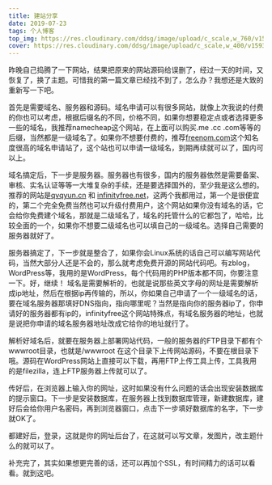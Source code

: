 ```yaml
---
title: 建站分享
date: 2019-07-23
tags: 个人博客
top_img: https://res.cloudinary.com/ddsg/image/upload/c_scale,w_760/v1593396410/halacious-tZc3vjPCk-Q-unsplash_xew9pw.jpg
cover: https://res.cloudinary.com/ddsg/image/upload/c_scale,w_400/v1593396410/halacious-tZc3vjPCk-Q-unsplash_xew9pw.jpg
---
```

昨晚自己捣腾了一下网站，结果把原来的网站源码给误删了，经过一天的时间，又恢复了，换了主题。可惜我的第一篇文章已经找不到了，怎么办？我想还是大致的重新写一下吧。


首先是需要域名、服务器和源码。域名申请可以有很多网站，就像上次我说的付费的你也可以考虑，根据后缀名的不同，价格不同，如果你想要稳定点或者选择更多一些的域名，我推荐namecheap这个网站，在上面可以购买.me .cc .com等等的后缀，当然都是一级域名了。如果你不想要付费的，推荐[freenom.com](https://freenom.com)这个知名度很高的域名申请站了，这个站也可以申请一级域名，到期再续就可以了，国内可以上。

域名搞定后，下一步是服务器。服务器也有很多，国内的服务器依然是需要备案、审核、实名认证等等一大堆复杂的手续，还是要选择国外的，至少我是这么想的。推荐的网站是[qvqyun.cn](https://qvqyun.cn) 和 [infinityfree.net](https://infinityfree.net)，这两个我都用过，第一个是很便宜的，第二个完全免费当然也可以升级付费用户，这个网站如果你没有域名的话，它会给你免费建个域名，那就是二级域名了，域名的托管什么的它都包了，哈哈，比较全面的一个，如果你不想要二级域名也可以填自己的一级域名。选择自己需要的服务器就好了。

服务器搞定了，下一步就是整合了，如果你会Linux系统的话自己可以编写网站代码，当然大部分人还是不会的，那么就考虑免费开源的网站代码吧。有zblog，WordPress等，我用的是WordPress，每个代码用的PHP版本都不同，你要注意一下。好，继续！ 域名是需要解析的，也就是说那些英文字母的网址是需要解析成ip地址，然后在根据ip再传输的，所以，你如果自己申请了一个一级域名的话，要在域名服务器那填好DNS指向，指向哪里呢？当然是指向你的服务器ip了，你申请好的服务器都有ip的，infinityfree这个网站特殊点，有域名服务器的地址，也就是说把你申请的域名服务器地址改成它给你的地址就行了。

解析好域名后，就要在服务器上部署网站代码，一般的服务器的FTP目录下都有个wwwroot目录，也就是/wwwroot 在这个目录下上传网站源码，不要在根目录下哦。源码在WordPress网站上直接可以下载，再用FTP上传工具上传，工具我用的是filezilla，连上FTP服务器上传就可以了。

传好后，在浏览器上输入你的网址，这时如果没有什么问题的话会出现安装数据库的提示窗口。下一步是安装数据库，在服务器上找到数据库管理，新建数据库，建好后会给你用户名密码，再到浏览器窗口，点击下一步填好数据库的名字，下一步就OK了。

都建好后，登录，这就是你的网址后台了，在这就可以写文章，发图片，改主题什么的就可以了。

补充完了，其实如果想更完善的话，还可以再加个SSL，有时间精力的话可以看看。就到这吧。
